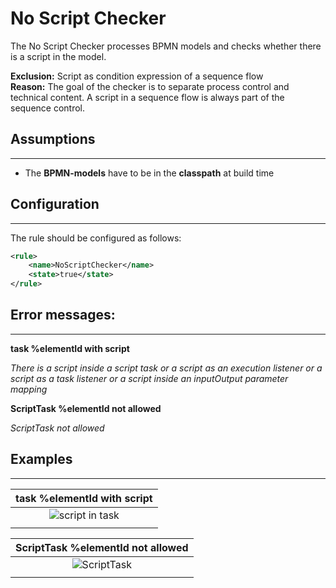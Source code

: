 No Script Checker
================================= 
The No Script Checker processes BPMN models and checks whether there is a script in the model.

**Exclusion:** 	Script as condition expression of a sequence flow  
**Reason:** The goal of the checker is to separate process control and technical content. A script in a sequence flow is always part of the sequence control.


## Assumptions
----------------------------------------------
- The **BPMN-models** have to be in the **classpath** at build time

## Configuration
------------------------------------------
The rule should be configured as follows:
```xml
<rule>
	<name>NoScriptChecker</name>
	<state>true</state>
</rule>

```

## Error messages:
-----------------------------------------
**task %elementId with script**

_There is a script inside a script task or a script as an execution listener or a script as a task listener or a script inside an inputOutput parameter mapping_


**ScriptTask %elementId not allowed**

_ScriptTask not allowed_

## Examples
----------------------------------------

| **task %elementId with script**                                                                        | 
|:------------------------------------------------------------------------------------------------------:| 
|![script in task](img/NoScriptChecker_task.PNG "There is a script inside a script task or a script as an execution listener or a script as a task listener or a script inside an inputOutput parameter mapping")    |
| |

| **ScriptTask %elementId not allowed**                                                |
|:------------------------------------------------------------------------------------------------------:| 
![ScriptTask](img/NoScriptChecker_scripttask.PNG "ScriptTask not allowed")      |
| |
